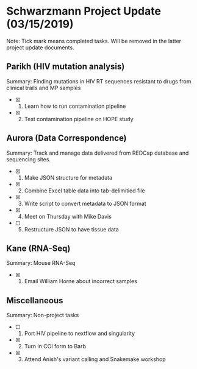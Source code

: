 # **Schwarzmann Project Update (03/15/2019)**
Note: Tick mark means completed tasks. Will be removed in the latter project update documents.

## Parikh (HIV mutation analysis)
Summary: Finding mutations in  HIV RT sequences resistant to drugs from clinical trails and MP samples
- [x] 1. Learn how to run contamination pipeline
- [x] 2. Test contamination pipeline on HOPE study

## Aurora (Data Correspondence)
Summary: Track and manage data delivered from REDCap database and sequencing sites.
- [x] 1. Make JSON structure for metadata
- [x] 2. Combine Excel table data into tab-delimitied file
- [x] 3. Write script to convert metadata to JSON format
- [x] 4. Meet on Thursday with Mike Davis
- [ ] 5. Restructure JSON to have tissue data

## Kane (RNA-Seq)
Summary: Mouse RNA-Seq
- [x] 1. Email William Horne about incorrect samples

## Miscellaneous
Summary: Non-project tasks
- [ ] 1. Port HIV pipeline to nextflow and singularity 
- [x] 2. Turn in COI form to Barb
- [x] 3. Attend Anish's variant calling and Snakemake workshop
